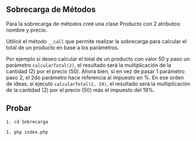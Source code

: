 ## Sobrecarga de Métodos

Para la sobrecarga de métodos creé una clase Producto con 2 atributos: nombre y precio. 

Utilicé el método `__call` que permite realizar la sobrecarga para calcular el total de un producto en base a los parámetros. 

Por ejemplo si deseo calcular el total de un producto con valor 50 y paso un parámetro `calcularTotal(2)`, el resultado será la multiplicación de la cantidad (2) por el precio (50). Ahora bien, si en vez de pasar 1 parámetro paso 2, el 2do parámetro hace referencia al impuesto en %. En ese orden de ideas, si ejecuto `calcularTotal(2, 19)`, el resultado será la multiplicación de la cantidad (2) por el precio (50) más el impuesto del 19%.

## Probar

`1. cd Sobrecarga`

`1. php index.php`